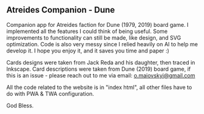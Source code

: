 <h2>Atreides Companion - Dune</h2>
Companion app for Atreides faction for Dune (1979, 2019) board game. I implemented all the features I could think of being useful. Some improvements to functionality can still be made, like design, and SVG optimization. Code is also very messy since I relied heavily on AI to help me develop it. I hope you enjoy it, and it saves you time and paper :) 


Cards designs were taken from Jack Reda and his daughter, then traced in Inkscape. Card descriptions were taken from Dune (2019) board game, if this is an issue - please reach out to me via email: o.maiovskyi@gmail.com


All the code related to the website is in "index html", all other files have to do with PWA & TWA configuration. 


God Bless.
